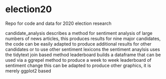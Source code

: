# election20
Repo for code and data for 2020 election research

candidate_analysis describes a method for sentiment analysis of large numbers of news articles, this produces results for nine major candidates, the code can be easily adapted to produce additional results for other candidates or to use other sentiment lexicons
the sentiment anaylsis uses the tidytext join based method
leaderboard builds a dataframe that can be used via a ggrepel method to produce a week to week leaderboard of sentiment change
this can be adapted to produce other graphics, it is merely ggplot2 based
